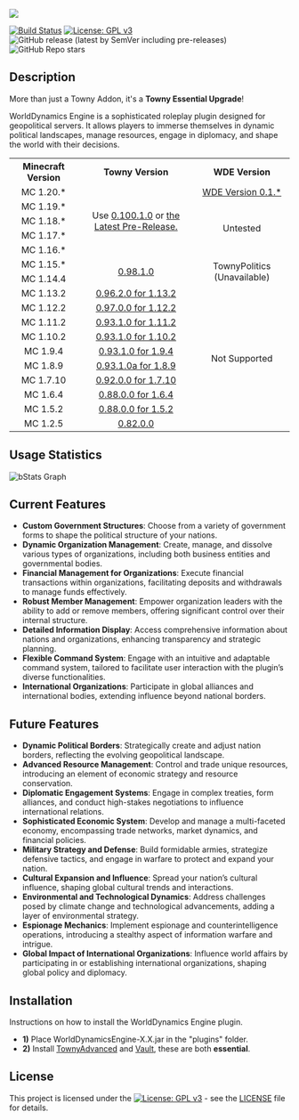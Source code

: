 ![](https://github.com/thatguycy/WorldDynamics-Engine/assets/33783071/0fc3c5a9-2ccd-4385-b5e4-157f3bd78309)

[![Build Status](https://app.travis-ci.com/thatguycy/WorldDynamics-Engine.svg?branch=master)](https://app.travis-ci.com/thatguycy/WorldDynamics-Engine) [![License: GPL v3](https://img.shields.io/badge/License-GPLv3-blue.svg)](https://www.gnu.org/licenses/gpl-3.0) ![GitHub release (latest by SemVer including pre-releases)](https://img.shields.io/github/downloads-pre/thatguycy/WorldDynamics-Engine/latest/total)
![GitHub Repo stars](https://img.shields.io/github/stars/thatguycy/WorldDynamics-Engine)


## Description

More than just a Towny Addon, it's a **Towny Essential Upgrade**!

WorldDynamics Engine is a sophisticated roleplay plugin designed for geopolitical servers. It allows players to immerse themselves in dynamic political landscapes, manage resources, engage in diplomacy, and shape the world with their decisions.

<table>
    <tr><th>Minecraft Version</th><th>Towny Version</th><th>WDE Version</th></tr>
    <tr align=center><td>MC 1.20.*</td><td rowspan=5>Use <a href=https://github.com/TownyAdvanced/Towny/releases/tag/0.100.1.0>0.100.1.0</a> or <a href=https://github.com/TownyAdvanced/Towny/releases>the Latest Pre-Release.</a></td><td><a href= https://github.com/thatguycy/WorldDynamics-Engine>WDE Version 0.1.*</td></tr>
    <tr align=center><td>MC 1.19.*</td><td rowspan="4">Untested</td></tr>
    <tr align=center><td>MC 1.18.*</td>
    <tr align=center><td>MC 1.17.*</td>
    <tr align=center><td>MC 1.16.*</td>
        <tr align=center><td>MC 1.15.*</td><td rowspan=2><a href=https://github.com/TownyAdvanced/Towny/releases/tag/0.98.1.0>0.98.1.0</a></td><td rowspan="2">TownyPolitics (Unavailable)</td></tr>
    <tr align=center><td>MC 1.14.4</td>
    <tr align=center><td>MC 1.13.2</td><td><a href=https://github.com/TownyAdvanced/Towny/releases/tag/0.96.2.0for1.13.2>0.96.2.0 for 1.13.2</a><td rowspan="10">Not Supported</td></tr>
    <tr align=center><td>MC 1.12.2</td><td><a href=https://github.com/TownyAdvanced/Towny/releases/tag/0.97.0.0for1.12.2>0.97.0.0 for 1.12.2</a>
    <tr align=center><td>MC 1.11.2</td><td><a href=https://www.dropbox.com/s/cfpm4iy0sbzmti4/Towny_Advanced%200.93.1.0%20for%20MC%201.11.2.zip?dl=0>0.93.1.0 for 1.11.2</a>
    <tr align=center><td>MC 1.10.2</td><td><a href=https://www.dropbox.com/s/x2i3wqaj8n6gdh1/Towny_Advanced%200.93.1.0%20for%20MC%201.10.2.rar?dl=0>0.93.1.0 for 1.10.2</a></td>
    <tr align=center><td>MC 1.9.4</td><td><a href=https://www.dropbox.com/s/eh81i4618bfmvjm/Towny_Advanced%200.93.1.0%20for%20MC%201.9.4.zip?dl=0>0.93.1.0 for 1.9.4</a></td>
    <tr align=center><td>MC 1.8.9</td><td><a href=https://www.dropbox.com/s/e83206cfed61hsw/Towny_Advanced%200.93.1.0a%20for%20MC%201.8.9.zip?dl=0>0.93.1.0a for 1.8.9</a></td>
    <tr align=center><td>MC 1.7.10</td><td><a href=https://www.dropbox.com/s/vmf2g5bj7ab4coo/Towny_Advanced%200.92.0.0%20-%20MC%201.7.10.zip?dl=0>0.92.0.0 for 1.7.10</a></td>
    <tr align=center><td>MC 1.6.4</td><td><a href=https://www.dropbox.com/s/5n9r60ivldh5i8f/Towny_Advanced%200.88.0.0%20%281.6.4%29.zip?dl=0>0.88.0.0 for 1.6.4</a></td>
    <tr align=center><td>MC 1.5.2</td><td><a href=https://www.dropbox.com/s/euydq4qsljheoms/Towny_Advanced%200.88.0.0%20%281.5.2%29.zip?dl=0>0.88.0.0 for 1.5.2</a>
    <tr align=center><td>MC 1.2.5</td><td><a href=https://www.dropbox.com/s/xstn1vdexxc1k5q/Towny_Advanced%200.82.0.0%20for%201.2.5.zip?dl=0>0.82.0.0</a></td>
</table>

## Usage Statistics

![bStats Graph](https://bstats.org/signatures/bukkit/WorldDynamics%20Engine.svg)

## Current Features

- **Custom Government Structures**: Choose from a variety of government forms to shape the political structure of your nations.
- **Dynamic Organization Management**: Create, manage, and dissolve various types of organizations, including both business entities and governmental bodies.
- **Financial Management for Organizations**: Execute financial transactions within organizations, facilitating deposits and withdrawals to manage funds effectively.
- **Robust Member Management**: Empower organization leaders with the ability to add or remove members, offering significant control over their internal structure.
- **Detailed Information Display**: Access comprehensive information about nations and organizations, enhancing transparency and strategic planning.
- **Flexible Command System**: Engage with an intuitive and adaptable command system, tailored to facilitate user interaction with the plugin’s diverse functionalities.
- **International Organizations**: Participate in global alliances and international bodies, extending influence beyond national borders.

## Future Features

- **Dynamic Political Borders**: Strategically create and adjust nation borders, reflecting the evolving geopolitical landscape.
- **Advanced Resource Management**: Control and trade unique resources, introducing an element of economic strategy and resource conservation.
- **Diplomatic Engagement Systems**: Engage in complex treaties, form alliances, and conduct high-stakes negotiations to influence international relations.
- **Sophisticated Economic System**: Develop and manage a multi-faceted economy, encompassing trade networks, market dynamics, and financial policies.
- **Military Strategy and Defense**: Build formidable armies, strategize defensive tactics, and engage in warfare to protect and expand your nation.
- **Cultural Expansion and Influence**: Spread your nation’s cultural influence, shaping global cultural trends and interactions.
- **Environmental and Technological Dynamics**: Address challenges posed by climate change and technological advancements, adding a layer of environmental strategy.
- **Espionage Mechanics**: Implement espionage and counterintelligence operations, introducing a stealthy aspect of information warfare and intrigue.
- **Global Impact of International Organizations**: Influence world affairs by participating in or establishing international organizations, shaping global policy and diplomacy.

## Installation

Instructions on how to install the WorldDynamics Engine plugin.
- **1)** Place WorldDynamicsEngine-X.X.jar in the "plugins" folder.
- **2)** Install [TownyAdvanced](https://www.spigotmc.org/resources/towny-advanced.72694/) and [Vault](https://www.spigotmc.org/resources/vault.34315/), these are both **essential**.

## License

This project is licensed under the [![License: GPL v3](https://img.shields.io/badge/License-GPLv3-blue.svg)](https://www.gnu.org/licenses/gpl-3.0) - see the [LICENSE](https://github.com/thatguycy/WorldDynamics-Engine/blob/main/LICENSE) file for details.
